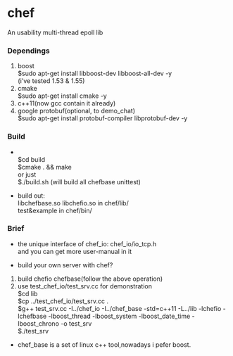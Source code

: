 ﻿chef
====
An usability multi-thread epoll lib

### Dependings
1. boost<br>
  $sudo apt-get install libboost-dev libboost-all-dev -y<br>
  (i've tested 1.53 & 1.55)
2. cmake<br>
  $sudo apt-get install cmake -y
3. c++11(now gcc contain it already)
4. google protobuf(optional, to demo_chat)<br>
  $sudo apt-get install protobuf-compiler libprotobuf-dev -y

### Build
* <br>
  $cd build<br>
  $cmake . && make<br>
  or just<br>
  $./build.sh (will build all chefbase unittest)

* build out:<br>
    libchefbase.so libchefio.so in chef/lib/ <br>
    test&example in chef/bin/

### Brief
* the unique interface of chef_io: chef_io/io_tcp.h <br>
 and you can get more user-manual in it

* build your own server with chef? 
 1. build chefio chefbase(follow the above operation)
 2. use test_chef_io/test_srv.cc for demonstration <br>
   $cd lib <br>
   $cp ../test_chef_io/test_srv.cc . <br>
   $g++ test_srv.cc -I../chef_io -I../chef_base -std=c++11 -L../lib -lchefio -lchefbase -lboost_thread -lboost_system -lboost_date_time -lboost_chrono -o test_srv <br>
   $./test_srv 

* chef_base is a set of linux c++ tool,nowadays i pefer boost.

